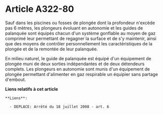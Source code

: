 # Article A322-80

Sauf dans les piscines ou fosses de plongée dont la profondeur n'excède pas 6 mètres, les plongeurs évoluant en autonomie et
les guides de palanquée sont équipés chacun d'un système gonflable au moyen de gaz comprimé leur permettant de regagner la
surface et de s'y maintenir, ainsi que des moyens de contrôler personnellement les caractéristiques de la plongée et de la
remontée de leur palanquée.

En milieu naturel, le guide de palanquée est équipé d'un équipement de plongée muni de deux sorties indépendantes et de deux
détendeurs complets. Les plongeurs en autonomie sont munis d'un équipement de plongée permettant d'alimenter en gaz
respirable un équipier sans partage d'embout.

**Liens relatifs à cet article**

	**Liens**:

	  - DEPLACE: Arrêté du 18 juillet 2008 - art. 6
